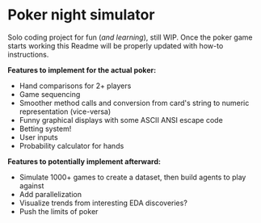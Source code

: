 # Poker night simulator
Solo coding project for fun (*and learning*), still WIP. Once the poker game starts working this Readme will be properly updated with how-to instructions.

**Features to implement for the actual poker:**
- Hand comparisons for 2+ players
- Game sequencing
- Smoother method calls and conversion from card's string to numeric representation (vice-versa)
- Funny graphical displays with some ASCII ANSI escape code
- Betting system!
- User inputs
- Probability calculator for hands

**Features to potentially implement afterward:**
- Simulate 1000+ games to create a dataset, then build agents to play against
- Add parallelization
- Visualize trends from interesting EDA discoveries?
- Push the limits of poker
